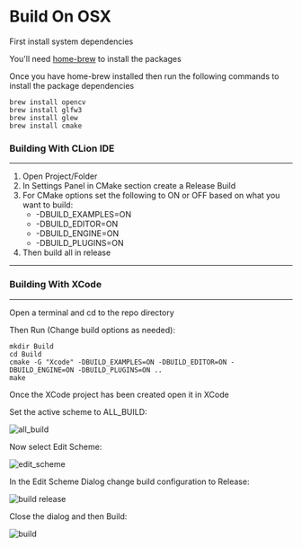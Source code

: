 # Build On OSX

First install system dependencies

You'll need [home-brew](https://brew.sh) to install the packages

Once you have home-brew installed then run the following commands to install the package dependencies
```commandline
brew install opencv
brew install glfw3
brew install glew
brew install cmake
```

### Building With CLion IDE

---

1. Open Project/Folder
2. In Settings Panel in CMake section create a Release Build
3. For CMake options set the following to ON or OFF based on what you want to build:
    * -DBUILD_EXAMPLES=ON
    * -DBUILD_EDITOR=ON
    * -DBUILD_ENGINE=ON
    * -DBUILD_PLUGINS=ON
4. Then build all in release

---


### Building With XCode

---

Open a terminal and cd to the repo directory

Then Run (Change build options as needed):
```commandline
mkdir Build
cd Build
cmake -G "Xcode" -DBUILD_EXAMPLES=ON -DBUILD_EDITOR=ON -DBUILD_ENGINE=ON -DBUILD_PLUGINS=ON ..
make
```

Once the XCode project has been created open it in XCode

Set the active scheme to ALL_BUILD:

![all_build](../images/osx_set_all_build.png)

Now select Edit Scheme:

![edit_scheme](../images/osx_edit_scheme.png)

In the Edit Scheme Dialog change build configuration to Release:

![build release](../images/osx_edit_release.png)

Close the dialog and then Build:

![build](../images/osx_build.png)


